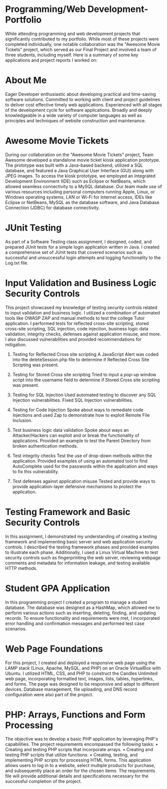 # Programming/Web Development-Portfolio
While attending programming and web development projects that significantly contributed to my portfolio. While most of these projects were completed individually, one notable collaboration was the "Awesome Movie Tickets" project, which served as our Final Project and involved a team of three students, including myself. Here is a summary of some key applications and project reports I worked on:
# About Me
Eager Developer enthusiastic about developing practical and time-saving software solutions. Committed to working with client and project guidelines to deliver cost effective timely web applications. Experienced with all stages of the development cycle for software applications.  Broadly and deeply knowledgeable in a wide variety of computer languages as well as principles and techniques of website construction and maintenance.  
# Awesome Movie Tickets
During our collaboration on the "Awesome Movie Tickets" project, Team Awesome developed a standalone movie ticket kiosk application prototype. The prototype was built with a Java-based backend, utilized a SQL database, and featured a Java Graphical User Interface (GUI) along with JPEG images.
To access the kiosk prototype, we employed an Integrated Development Environment (IDE) such as Eclipse or NetBeans, which allowed seamless connectivity to a MySQL database. Our team made use of various resources including personal computers running Apple, Linux, or Windows operating systems, LAN or Wi-Fi for internet access, IDEs like Eclipse or NetBeans, MySQL as the database software, and Java Database Connection (JDBC) for database connectivity.
 
# JUnit Testing
As part of a Software Testing class assignment, I designed, coded, and prepared JUnit tests for a simple login application written in Java. I created a comprehensive set of JUnit tests that covered scenarios such as successful and unsuccessful login attempts and logging functionality to the Log.txt file.

# Input Validation and Business Logic Security Controls
This project showcased my knowledge of testing security controls related to input validation and business logic. I utilized a combination of automated tools like OWASP ZAP and manual methods to test the college Tutor application. I performed tests for reflected cross-site scripting, stored cross-site scripting, SQL injection, code injection, business logic data validation, integrity checks, defenses against application misuse, and more. I also discussed vulnerabilities and provided recommendations for mitigation.
1.	Testing for Reflected Cross site scripting
A  JavaScript Alert was coded into the deleteSession.php file to determine if Reflected Cross Site Scripting was present.

2.	Testing for Stored Cross site scripting
Tried to input a pop-up window script into the username field to determine if Stored Cross site scripting was present.

3.	Testing for SQL Injection
Used automated testing to discover any SQL Injection vulnerabilities.  Fixed SQL Injection vulnerabilities.

4.	Testing for Code Injection
Spoke about ways to remediate code Injections and used Zap to demonstrate how to exploit Remote File Inclusion.

5.	Test business logic data validation
Spoke about ways an Attacker/Hackers can exploit and or break the functionality of applications.  Provided an example to test the Parent Directory from broken authentication methods.

6.	Test integrity checks
Test the use of drop-down methods within the application.  Provided examples of using an automated tool to find AutoComplete used for the passwords within the application and ways to fix this vulnerability.

7.	Test defenses against application misuse
Tested and provide ways to provide application-layer defensive mechanisms to protect the application.

# Testing Framework and Basic Security Controls 
In this assignment, I demonstrated my understanding of creating a testing framework and implementing basic server and web application security controls. I described the testing framework phases and provided examples to illustrate each phase. Additionally, I used a Linux Virtual Machine to test security controls such as fingerprinting the web server, reviewing webpage comments and metadata for information leakage, and testing available HTTP methods.

# Student GPA Application
In this programming project I created a program to manage a student database. The database was designed as a HashMap, which allowed me to perform various actions such as inserting, deleting, finding, and updating records. To ensure functionality and requirements were met, I incorporated error handling and confirmation messages and performed test case scenarios.

# Web Page Foundations
For this project, I created and deployed a responsive web page using the LAMP stack (Linux, Apache, MySQL, and PHP) on an Oracle VirtualBox with Ubuntu. I utilized HTML, CSS, and PHP to construct the Candles Unlimited web page, incorporating formatted text, images, lists, tables, hyperlinks, and forms. The page was designed to be responsive and adapt to different devices. Database management, file uploading, and DNS record configuration were also part of the project.

# PHP: Arrays, Functions and Form Processing 
The objective was to develop a basic PHP application by leveraging PHP's capabilities. The project requirements encompassed the following tasks:
•	Creating and testing PHP scripts that incorporate arrays.
•	Creating and testing PHP scripts that utilize functions.
•	Creating, testing, and implementing PHP scripts for processing HTML forms.
This application allows users to log in to a website, select multiple products for purchase, and subsequently place an order for the chosen items. The requirements file will provide additional details and specifications necessary for the successful completion of the project.

